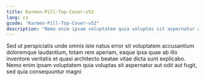 ```yaml
---
title: Karmen-Pill-Top-Cover-v52
lang: cs
gcode: "Karmen-Pill-Top-Cover-v52"
description: "Nemo enim ipsam voluptatem quia voluptas sit aspernatur aut odit aut fugit, sed quia consequuntur"
---
```


Sed ut perspiciatis unde omnis iste natus error sit voluptatem accusantium doloremque laudantium, totam rem aperiam, eaque ipsa quae ab illo inventore veritatis et quasi architecto beatae vitae dicta sunt explicabo. Nemo enim ipsam voluptatem quia voluptas sit aspernatur aut odit aut fugit, sed quia consequuntur magni